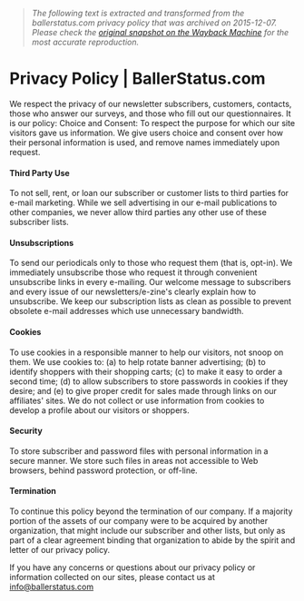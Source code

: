 > *The following text is extracted and transformed from the ballerstatus.com privacy policy that was archived on 2015-12-07. Please check the [original snapshot on the Wayback Machine](https://web.archive.org/web/20151207153122id_/http%3A//www.ballerstatus.com/privacy-policy) for the most accurate reproduction.*

# Privacy Policy | BallerStatus.com

We respect the privacy of our newsletter subscribers, customers, contacts, those who answer our surveys, and those who fill out our questionnaires. It is our policy: Choice and Consent: To respect the purpose for which our site visitors gave us information. We give users choice and consent over how their personal information is used, and remove names immediately upon request.

#### Third Party Use

To not sell, rent, or loan our subscriber or customer lists to third parties for e-mail marketing. While we sell advertising in our e-mail publications to other companies, we never allow third parties any other use of these subscriber lists.

#### Unsubscriptions

To send our periodicals only to those who request them (that is, opt-in). We immediately unsubscribe those who request it through convenient unsubscribe links in every e-mailing. Our welcome message to subscribers and every issue of our newsletters/e-zine's clearly explain how to unsubscribe. We keep our subscription lists as clean as possible to prevent obsolete e-mail addresses which use unnecessary bandwidth.

#### Cookies

To use cookies in a responsible manner to help our visitors, not snoop on them. We use cookies to: (a) to help rotate banner advertising; (b) to identify shoppers with their shopping carts; (c) to make it easy to order a second time; (d) to allow subscribers to store passwords in cookies if they desire; and (e) to give proper credit for sales made through links on our affiliates' sites. We do not collect or use information from cookies to develop a profile about our visitors or shoppers.

#### Security

To store subscriber and password files with personal information in a secure manner. We store such files in areas not accessible to Web browsers, behind password protection, or off-line.

#### Termination

To continue this policy beyond the termination of our company. If a majority portion of the assets of our company were to be acquired by another organization, that might include our subscriber and other lists, but only as part of a clear agreement binding that organization to abide by the spirit and letter of our privacy policy.

If you have any concerns or questions about our privacy policy or information collected on our sites, please contact us at info@ballerstatus.com
